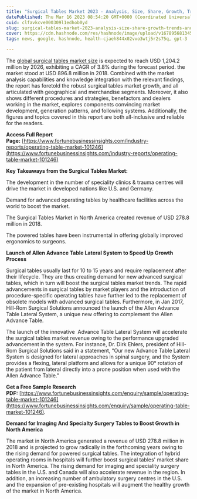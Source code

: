 ```yaml
---
title: "Surgical Tables Market 2023 - Analysis, Size, Share, Growth, Trends and Forecast - 2030"
datePublished: Thu Mar 16 2023 08:54:20 GMT+0000 (Coordinated Universal Time)
cuid: clfavkcve000309l1edhob0yd
slug: surgical-tables-market-2023-analysis-size-share-growth-trends-and-forecast-2030
cover: https://cdn.hashnode.com/res/hashnode/image/upload/v1678956813459/1a06ef52-ab52-4f6d-b27c-1f6400d9fe68.png
tags: news, google, hashnode, health-cjaeh844x02vvo3wtj5r2s75q, gpt-3

---
```


The [global surgical tables market size](https://www.fortunebusinessinsights.com/industry-reports/operating-table-market-101246) is expected to reach USD 1,204.2 million by 2026, exhibiting a CAGR of 3.8% during the forecast period. the market stood at USD 896.8 million in 2018. Combined with the market analysis capabilities and knowledge integration with the relevant findings, the report has foretold the robust surgical tables market growth, and all articulated with geographical and merchandise segments. Moreover, it also shows different procedures and strategies, benefactors and dealers working in the market, explores components convincing market development, generation patterns, and following systems. Additionally, the figures and topics covered in this report are both all-inclusive and reliable for the readers.

**Access Full Report Page:** [https://www.fortunebusinessinsights.com/industry-reports/operating-table-market-101246](https://www.fortunebusinessinsights.com/industry-reports/operating-table-market-101246)

**Key Takeaways from the Surgical Tables Market:**

The development in the number of speciality clinics & trauma centres will drive the market in developed nations like U.S. and Germany.

Demand for advanced operating tables by healthcare facilities across the world to boost the market.

The Surgical Tables Market in North America created revenue of USD 278.8 million in 2018.

The powered tables have been instrumental in offering globally improved ergonomics to surgeons.

**Launch of Allen Advance Table Lateral System to Speed Up Growth Process**

Surgical tables usually last for 10 to 15 years and require replacement after their lifecycle. They are thus creating demand for new advanced surgical tables, which in turn will boost the surgical tables market trends. The rapid advancements in surgical tables by market players and the introduction of procedure-specific operating tables have further led to the replacement of obsolete models with advanced surgical tables. Furthermore, in Jan 2017, Hill-Rom Surgical Solutions announced the launch of the Allen Advance Table Lateral System, a unique new offering to complement the Allen Advance Table.

The launch of the innovative  Advance Table Lateral System will accelerate the surgical tables market revenue owing to the performance upgraded advancement in the system. For instance, Dr. Dirk Ehlers, president of Hill-Rom Surgical Solutions said in a statement, “Our new Advance Table Lateral System is designed for lateral approaches in spinal surgery, and the System provides a flexing, lateral platform and allows for a unique 90° rotation of the patient from lateral directly into a prone position when used with the Allen Advance Table."

**Get a Free Sample Research PDF:** [https://www.fortunebusinessinsights.com/enquiry/sample/operating-table-market-101246](https://www.fortunebusinessinsights.com/enquiry/sample/operating-table-market-101246).

**Demand for Imaging And Specialty Surgery Tables to Boost Growth in North America**

The market in North America generated a revenue of USD 278.8 million in 2018 and is projected to grow radically in the forthcoming years owing to the rising demand for powered surgical tables. The integration of hybrid operating rooms in hospitals will further boost surgical tables' market share in North America. The rising demand for imaging and speciality surgery tables in the U.S. and Canada will also accelerate revenue in the region. In addition, an increasing number of ambulatory surgery centres in the U.S. and the expansion of pre-existing hospitals will augment the healthy growth of the market in North America.